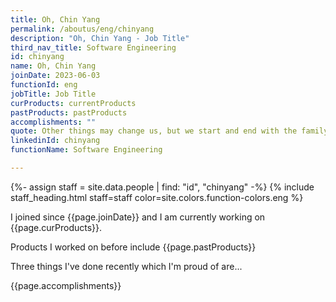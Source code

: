 ```yaml
---
title: Oh, Chin Yang
permalink: /aboutus/eng/chinyang
description: "Oh, Chin Yang - Job Title"
third_nav_title: Software Engineering
id: chinyang
name: Oh, Chin Yang
joinDate: 2023-06-03
functionId: eng
jobTitle: Job Title
curProducts: currentProducts
pastProducts: pastProducts
accomplishments: ""
quote: Other things may change us, but we start and end with the family.
linkedinId: chinyang
functionName: Software Engineering

---
```


{%- assign staff = site.data.people | find: "id", "chinyang" -%}
{% include staff_heading.html staff=staff color=site.colors.function-colors.eng %}

<p>I joined since {{page.joinDate}} and I am currently working on {{page.curProducts}}.</p>

<p>Products I worked on before include {{page.pastProducts}}</p>

<p>Three things I've done recently which I'm proud of are...</p>
{{page.accomplishments}}
